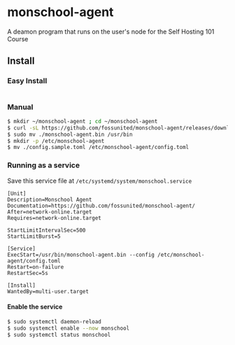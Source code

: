 # monschool-agent
A deamon program that runs on the user's node for the Self Hosting 101 Course

## Install

### Easy Install

```

```

### Manual

```bash
$ mkdir ~/monschool-agent ; cd ~/monschool-agent
$ curl -sL https://github.com/fossunited/monschool-agent/releases/download/v0.1.0/monschool-agent_0.1.0_linux_amd64.tar.gz | tar xz
$ sudo mv ./monschool-agent.bin /usr/bin
$ mkdir -p /etc/monschool-agent
$ mv ./config.sample.toml /etc/monschool-agent/config.toml
```

### Running as a service

Save this service file at `/etc/systemd/system/monschool.service`

```
[Unit]
Description=Monschool Agent
Documentation=https://github.com/fossunited/monschool-agent/
After=network-online.target
Requires=network-online.target

StartLimitIntervalSec=500
StartLimitBurst=5

[Service]
ExecStart=/usr/bin/monschool-agent.bin --config /etc/monschool-agent/config.toml
Restart=on-failure
RestartSec=5s

[Install]
WantedBy=multi-user.target
```

#### Enable the service

```bash
$ sudo systemctl daemon-reload
$ sudo systemctl enable --now monschool
$ sudo systemctl status monschool
```
